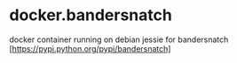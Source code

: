 docker.bandersnatch
===================

docker container running on debian jessie for bandersnatch [https://pypi.python.org/pypi/bandersnatch]
